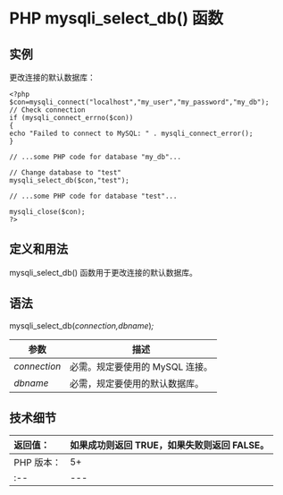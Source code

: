 # PHP mysqli_select_db() 函数



## 实例

更改连接的默认数据库：

```
<?php
$con=mysqli_connect("localhost","my_user","my_password","my_db");
// Check connection
if (mysqli_connect_errno($con))
{
echo "Failed to connect to MySQL: " . mysqli_connect_error();
}

// ...some PHP code for database "my_db"...

// Change database to "test"
mysqli_select_db($con,"test");

// ...some PHP code for database "test"...

mysqli_close($con);
?>
```

## 定义和用法

mysqli_select_db() 函数用于更改连接的默认数据库。

## 语法

mysqli_select_db(_connection,dbname_)_;_

| 参数 | 描述 |
| --- | --- |
| _connection_ | 必需。规定要使用的 MySQL 连接。 |
| _dbname_ | 必需，规定要使用的默认数据库。 |

## 技术细节

| 返回值： | 如果成功则返回 TRUE，如果失败则返回 FALSE。 |
| :-- | --- |
| PHP 版本： | 5+ |
| :-- | --- |

  